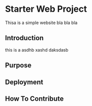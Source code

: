 # Starter Web Project
Thisa is a simple website bla bla bla
## Introduction
this is a asdhb xashd daksdasb
## Purpose

## Deployment

## How To Contribute
